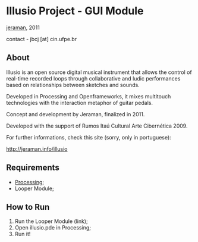 Illusio Project - GUI Module
============================
[jeraman](http://jeraman.info), 2011

contact - jbcj [at] cin.ufpe.br


About
-----
Illusio is an open source digital musical instrument that allows the control of real-time recorded loops through collaborative and ludic performances based on relationships between sketches and sounds.

Developed in Processing and Openframeworks, it mixes multitouch technologies with the interaction metaphor of guitar pedals.

Concept and development by Jeraman, finalized in 2011.

Developed with the support of Rumos Itaú Cultural Arte Cibernética 2009.

For further informations, check this site (sorry, only in portuguese):

http://jeraman.info/​illusio


Requirements 
------------
- [Processing](http://www.processing.org);
- Looper Module;

How to Run
----------
1. Run the Looper Module (link);
1. Open illusio.pde in Processing;
2. Run it!

